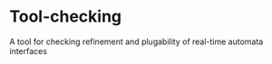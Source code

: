 Tool-checking
=============

A tool for checking refinement and plugability of real-time automata interfaces
